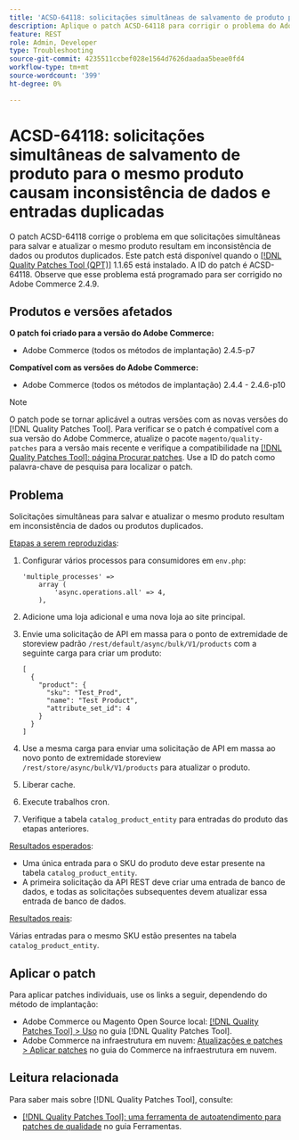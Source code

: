 ```yaml
---
title: 'ACSD-64118: solicitações simultâneas de salvamento de produto para o mesmo produto causam inconsistência de dados e entradas duplicadas'
description: Aplique o patch ACSD-64118 para corrigir o problema do Adobe Commerce em que solicitações simultâneas para salvar e atualizar o mesmo produto resultam em inconsistência de dados ou produtos duplicados.
feature: REST
role: Admin, Developer
type: Troubleshooting
source-git-commit: 4235511ccbef028e1564d7626daadaa5beae0fd4
workflow-type: tm+mt
source-wordcount: '399'
ht-degree: 0%

---
```



# ACSD-64118: solicitações simultâneas de salvamento de produto para o mesmo produto causam inconsistência de dados e entradas duplicadas

O patch ACSD-64118 corrige o problema em que solicitações simultâneas para salvar e atualizar o mesmo produto resultam em inconsistência de dados ou produtos duplicados. Este patch está disponível quando o [[!DNL Quality Patches Tool (QPT)]](/help/tools/quality-patches-tool/quality-patches-tool-to-self-serve-quality-patches.md) 1.1.65 está instalado. A ID do patch é ACSD-64118. Observe que esse problema está programado para ser corrigido no Adobe Commerce 2.4.9.

## Produtos e versões afetados

**O patch foi criado para a versão do Adobe Commerce:**

* Adobe Commerce (todos os métodos de implantação) 2.4.5-p7

**Compatível com as versões do Adobe Commerce:**

* Adobe Commerce (todos os métodos de implantação) 2.4.4 - 2.4.6-p10

>[!NOTE]
>
>O patch pode se tornar aplicável a outras versões com as novas versões do [!DNL Quality Patches Tool]. Para verificar se o patch é compatível com a sua versão do Adobe Commerce, atualize o pacote `magento/quality-patches` para a versão mais recente e verifique a compatibilidade na [[!DNL Quality Patches Tool]: página Procurar patches](https://experienceleague.adobe.com/tools/commerce-quality-patches/index.html?lang=pt-BR). Use a ID do patch como palavra-chave de pesquisa para localizar o patch.

## Problema

Solicitações simultâneas para salvar e atualizar o mesmo produto resultam em inconsistência de dados ou produtos duplicados.

<u>Etapas a serem reproduzidas</u>:

1. Configurar vários processos para consumidores em `env.php`:

   ```
   'multiple_processes' =>
       array (
           'async.operations.all' => 4,
       ),
   ```

1. Adicione uma loja adicional e uma nova loja ao site principal.
1. Envie uma solicitação de API em massa para o ponto de extremidade de storeview padrão `/rest/default/async/bulk/V1/products` com a seguinte carga para criar um produto:

   ```
   [
     {
       "product": {
         "sku": "Test_Prod",
         "name": "Test Product",
         "attribute_set_id": 4
       }
     }
   ]
   ```

1. Use a mesma carga para enviar uma solicitação de API em massa ao novo ponto de extremidade storeview `/rest/store/async/bulk/V1/products` para atualizar o produto.
1. Liberar cache.
1. Execute trabalhos cron.
1. Verifique a tabela `catalog_product_entity` para entradas do produto das etapas anteriores.

<u>Resultados esperados</u>:

* Uma única entrada para o SKU do produto deve estar presente na tabela `catalog_product_entity`.
* A primeira solicitação da API REST deve criar uma entrada de banco de dados, e todas as solicitações subsequentes devem atualizar essa entrada de banco de dados.

<u>Resultados reais</u>:

Várias entradas para o mesmo SKU estão presentes na tabela `catalog_product_entity`.

## Aplicar o patch

Para aplicar patches individuais, use os links a seguir, dependendo do método de implantação:

* Adobe Commerce ou Magento Open Source local: [[!DNL Quality Patches Tool] > Uso](/help/tools/quality-patches-tool/usage.md) no guia [!DNL Quality Patches Tool].
* Adobe Commerce na infraestrutura em nuvem: [Atualizações e patches > Aplicar patches](https://experienceleague.adobe.com/docs/commerce-cloud-service/user-guide/develop/upgrade/apply-patches.html?lang=pt-BR) no guia do Commerce na infraestrutura em nuvem.

## Leitura relacionada

Para saber mais sobre [!DNL Quality Patches Tool], consulte:

* [[!DNL Quality Patches Tool]: uma ferramenta de autoatendimento para patches de qualidade](/help/tools/quality-patches-tool/quality-patches-tool-to-self-serve-quality-patches.md) no guia Ferramentas.
